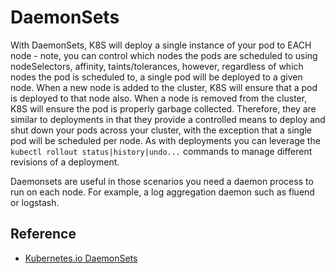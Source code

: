 # DaemonSets #

With DaemonSets, K8S will deploy a single instance of your pod to EACH node - note, you can control which nodes the pods are scheduled to using nodeSelectors, affinity, taints/tolerances, however, regardless of which nodes the pod is scheduled to, a single pod will be deployed to a given node.  When a new node is added to the cluster, K8S will ensure that a pod is deployed to that node also. When a node is removed from the cluster, K8S will ensure the pod is properly garbage collected.  Therefore, they are similar to deployments in that they provide a controlled means to deploy and shut down your pods across your cluster, with the exception that a single pod will be scheduled per node.  As with deployments you can leverage the ```kubectl rollout status|history|undo...``` commands to manage different revisions of a deployment.

Daemonsets are useful in those scenarios you need a daemon process to run on each node.  For example, a log aggregation daemon such as fluend or logstash.

## Reference ##

* [Kubernetes.io DaemonSets](https://kubernetes.io/docs/concepts/workloads/controllers/daemonset/)